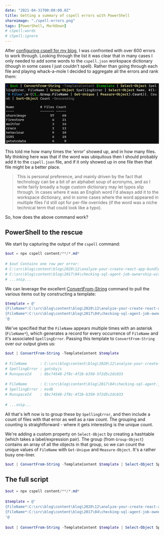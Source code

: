 ```yaml
---
date: "2021-04-31T00:00:00.0Z"
title: Getting a summary of cspell errors with PowerShell
shareimage: "./spell-errors.png"
tags: [PowerShell, MarkDown]
# cSpell:words
# cSpell:ignore
---
```


After [configuring cspell for my blog][cspell post], I was confronted with over 600 errors to work through. Looking through the list it was clear that in many cases I only needed to add some words to the `cspell.json` workspace dictionary (though in some cases I just couldn't spell). Rather than going through each file and playing whack-a-mole I decided to aggregate all the errors and rank them:

![Error Summary](./spell-errors.png)

This told me how many times the 'error' showed up, and in how many files. My thinking here was that if the word was ubiquitous then I should probably add it to the `cspell.json` file, and if it only showed up in one file then that file might be a better place.

> This is personal preference, and mainly driven by the fact that technology can be a bit of an alphabet soup of acronyms, and as I write fairly broadly a huge custom dictionary may let typos slip through. In cases where it was an English word I'd always add it to the workspace dictionary, and in some cases where the word appeared in multiple files I'd still opt for per-file overrides (if the word was a niche technical term that could look like a typo).

So, how does the above command work?

## PowerShell to the rescue

We start by capturing the output of the `cspell` command:

```powershell
$out = npx cspell content/**/*.md*

# $out Contains one row per error:
# C:\src\blog\content\blog\2020\12\analyze-your-create-react-app-bundle-size-without-ejecting\index.md:82:70 - Unknown word (gatsbyjs)
# C:\src\blog\content\blog\2017\04\checking-sql-agent-job-ownership-with-pester\index.md:17:40 - Unknown word (msdb)
# ...snip...
```

We can leverage the excellent [ConvertFrom-String] command to pull the various items out by constructing a template:

```powershell
$template = @'
{FileName*:C:\src\blog\content\blog\2020\12\analyze-your-create-react-app-bundle-size-without-ejecting\index.md}:82:70 - Unknown word ({SpellingError:gatsbyjs})
{FileName*:C:\src\blog\content\blog\2017\04\checking-sql-agent-job-ownership-with-pester\index.md}:17:40 - Unknown word ({SpellingError:msdb})
'@
```

We've specified that the `FileName` appears multiple times with an asterisk (`FileName*`), which generates a record for every occurrence of `FileName` and it's associated `SpellingError`. Passing this template to `ConvertFrom-String` over our output gives us:

```powershell
$out | ConvertFrom-String -TemplateContent $template

# FileName      : C:\src\blog\content\blog\2020\12\analyze-your-create-react-app-bundle-size-without-ejecting\index.md
# SpellingError : gatsbyjs
# RunspaceId    : 8bc74548-2f8c-4f2b-b350-5f2d5c2dc033

# FileName      : C:\src\blog\content\blog\2017\04\checking-sql-agent-job-ownership-with-pester\index.md
# SpellingError : msdb
# RunspaceId    : 8bc74548-2f8c-4f2b-b350-5f2d5c2dc033

# ...snip...
```

All that's left now is to group these by `SpellingError`, and then include a count of files with that error as well as a raw count. The grouping and counting is straightforward - where it gets interesting is the unique count.

We're adding a custom property on `Select-Object` by creating a hashtable (which takes a label/expression pair). The group (from `Group-Object`) contains an array of all the objects in that group, so we can count the unique values of `FileName` with `Get-Unique` and `Measure-Object`. It's a rather busy one-liner.

```powershell
$out | ConvertFrom-String -TemplateContent $template | Select-Object SpellingError, FileName | Group-Object SpellingError | Select-Object Name, @{l='# Files';e={($_.Group.FileName | Get-Unique | Measure-Object).Count}}, Count | Sort-Object Count -Descending
```

## The full script

```powershell
$out = npx cspell content/**/*.md*

$template = @'
{FileName*:C:\src\blog\content\blog\2020\12\analyze-your-create-react-app-bundle-size-without-ejecting\index.md}:82:70 - Unknown word ({SpellingError:gatsbyjs})
{FileName*:C:\src\blog\content\blog\2017\04\checking-sql-agent-job-ownership-with-pester\index.md}:17:40 - Unknown word ({SpellingError:msdb})
'@

$out | ConvertFrom-String -TemplateContent $template | Select-Object SpellingError, FileName | Group-Object SpellingError | Select-Object Name, @{l='# Files';e={($_.Group.FileName | Get-Unique | Measure-Object).Count}}, Count | Sort-Object Count -Descending
```

[cspell post]: /blog/2021/02/spell-checking-your-markdown-blog-posts-with-cspell/
[convertfrom-string]: https://docs.microsoft.com/en-us/powershell/module/microsoft.powershell.utility/convertfrom-string

